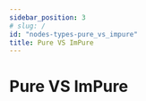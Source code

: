 ```yaml
---
sidebar_position: 3
# slug: /
id: "nodes-types-pure_vs_impure"
title: Pure VS ImPure
---
```


# Pure VS ImPure
